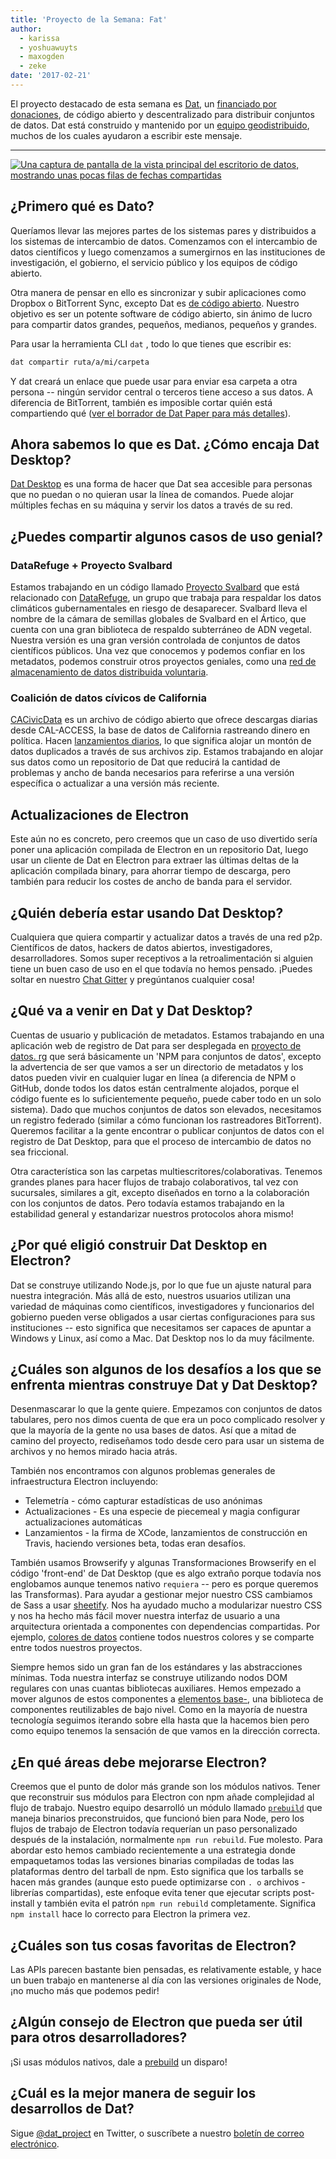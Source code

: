 ```yaml
---
title: 'Proyecto de la Semana: Fat'
author:
  - karissa
  - yoshuawuyts
  - maxogden
  - zeke
date: '2017-02-21'
---
```


El proyecto destacado de esta semana es [Dat](https://datproject.org/), un [financiado por donaciones](https://changelog.com/rfc/6), de código abierto y descentralizado para distribuir conjuntos de datos. Dat está construido y mantenido por un [equipo geodistribuido](https://datproject.org/team), muchos de los cuales ayudaron a escribir este mensaje.

---

[![Una captura de pantalla de la vista principal del escritorio de datos, mostrando unas pocas filas de fechas
compartidas](https://cloud.githubusercontent.com/assets/2289/23175925/dbaee7ec-f815-11e6-80cc-3041203c7842.png)](https://github.com/datproject/dat-desktop)

## ¿Primero qué es Dato?

Queríamos llevar las mejores partes de los sistemas pares y distribuidos a los sistemas de intercambio de datos. Comenzamos con el intercambio de datos científicos y luego comenzamos a sumergirnos en las instituciones de investigación, el gobierno, el servicio público y los equipos de código abierto.

Otra manera de pensar en ello es sincronizar y subir aplicaciones como Dropbox o BitTorrent Sync, excepto Dat es [de código abierto](https://github.com/datproject). Nuestro objetivo es ser un potente software de código abierto, sin ánimo de lucro para compartir datos grandes, pequeños, medianos, pequeños y grandes.

Para usar la herramienta CLI `dat` , todo lo que tienes que escribir es:

```sh
dat compartir ruta/a/mi/carpeta
```

Y dat creará un enlace que puede usar para enviar esa carpeta a otra persona -- ningún servidor central o terceros tiene acceso a sus datos. A diferencia de BitTorrent, también es imposible cortar quién está compartiendo qué ([ver el borrador de Dat Paper para más detalles](https://github.com/datproject/docs/blob/master/papers/dat-paper.md)).

## Ahora sabemos lo que es Dat. ¿Cómo encaja Dat Desktop?

[Dat Desktop](https://github.com/datproject/dat-desktop) es una forma de hacer que Dat sea accesible para personas que no puedan o no quieran usar la línea de comandos. Puede alojar múltiples fechas en su máquina y servir los datos a través de su red.

## ¿Puedes compartir algunos casos de uso genial?

### DataRefuge + Proyecto Svalbard

Estamos trabajando en un código llamado [Proyecto Svalbard](https://github.com/datproject/svalbard) que está relacionado con [DataRefuge](http://www.ppehlab.org/datarefuge), un grupo que trabaja para respaldar los datos climáticos gubernamentales en riesgo de desaparecer. Svalbard lleva el nombre de la cámara de semillas globales de Svalbard en el Ártico, que cuenta con una gran biblioteca de respaldo subterráneo de ADN vegetal. Nuestra versión es una gran versión controlada de conjuntos de datos científicos públicos. Una vez que conocemos y podemos confiar en los metadatos, podemos construir otros proyectos geniales, como una [red de almacenamiento de datos distribuida voluntaria](https://github.com/datproject/datasilo/).

### Coalición de datos cívicos de California

[CACivicData](http://www.californiacivicdata.org/) es un archivo de código abierto que ofrece descargas diarias desde CAL-ACCESS, la base de datos de California rastreando dinero en política. Hacen [lanzamientos diarios](http://calaccess.californiacivicdata.org/downloads/0), lo que significa alojar un montón de datos duplicados a través de sus archivos zip. Estamos trabajando en alojar sus datos como un repositorio de Dat que reducirá la cantidad de problemas y ancho de banda necesarios para referirse a una versión específica o actualizar a una versión más reciente.

## Actualizaciones de Electron

Este aún no es concreto, pero creemos que un caso de uso divertido sería poner una aplicación compilada de Electron en un repositorio Dat, luego usar un cliente de Dat en Electron para extraer las últimas deltas de la aplicación compilada binary, para ahorrar tiempo de descarga, pero también para reducir los costes de ancho de banda para el servidor.

## ¿Quién debería estar usando Dat Desktop?

Cualquiera que quiera compartir y actualizar datos a través de una red p2p. Científicos de datos, hackers de datos abiertos, investigadores, desarrolladores. Somos super receptivos a la retroalimentación si alguien tiene un buen caso de uso en el que todavía no hemos pensado. ¡Puedes soltar en nuestro [Chat Gitter](https://gitter.im/datproject/discussions) y pregúntanos cualquier cosa!

## ¿Qué va a venir en Dat y Dat Desktop?

Cuentas de usuario y publicación de metadatos. Estamos trabajando en una aplicación web de registro de Dat para ser desplegada en [proyecto de datos. rg](https://datproject.org/) que será básicamente un 'NPM para conjuntos de datos', excepto la advertencia de ser que vamos a ser un directorio de metadatos y los datos pueden vivir en cualquier lugar en línea (a diferencia de NPM o GitHub, donde todos los datos están centralmente alojados, porque el código fuente es lo suficientemente pequeño, puede caber todo en un solo sistema). Dado que muchos conjuntos de datos son elevados, necesitamos un registro federado (similar a cómo funcionan los rastreadores BitTorrent). Queremos facilitar a la gente encontrar o publicar conjuntos de datos con el registro de Dat Desktop, para que el proceso de intercambio de datos no sea friccional.

Otra característica son las carpetas multiescritores/colaborativas. Tenemos grandes planes para hacer flujos de trabajo colaborativos, tal vez con sucursales, similares a git, excepto diseñados en torno a la colaboración con los conjuntos de datos. Pero todavía estamos trabajando en la estabilidad general y estandarizar nuestros protocolos ahora mismo!

## ¿Por qué eligió construir Dat Desktop en Electron?

Dat se construye utilizando Node.js, por lo que fue un ajuste natural para nuestra integración. Más allá de esto, nuestros usuarios utilizan una variedad de máquinas como científicos, investigadores y funcionarios del gobierno pueden verse obligados a usar ciertas configuraciones para sus instituciones -- esto significa que necesitamos ser capaces de apuntar a Windows y Linux, así como a Mac. Dat Desktop nos lo da muy fácilmente.

## ¿Cuáles son algunos de los desafíos a los que se enfrenta mientras construye Dat y Dat Desktop?

Desenmascarar lo que la gente quiere. Empezamos con conjuntos de datos tabulares, pero nos dimos cuenta de que era un poco complicado resolver y que la mayoría de la gente no usa bases de datos. Así que a mitad de camino del proyecto, rediseñamos todo desde cero para usar un sistema de archivos y no hemos mirado hacia atrás.

También nos encontramos con algunos problemas generales de infraestructura Electron incluyendo:

- Telemetría - cómo capturar estadísticas de uso anónimas
- Actualizaciones - Es una especie de piecemeal y magia configurar actualizaciones automáticas
- Lanzamientos - la firma de XCode, lanzamientos de construcción en Travis, haciendo versiones beta, todas eran desafíos.

También usamos Browserify y algunas Transformaciones Browserify en el código 'front-end' de Dat Desktop (que es algo extraño porque todavía nos englobamos aunque tenemos nativo `requiera` -- pero es porque queremos las Transformas). Para ayudar a gestionar mejor nuestro CSS cambiamos de Sass a usar [sheetify](https://github.com/stackcss/sheetify). Nos ha ayudado mucho a modularizar nuestro CSS y nos ha hecho más fácil mover nuestra interfaz de usuario a una arquitectura orientada a componentes con dependencias compartidas. Por ejemplo, [colores de datos](https://github.com/Kriesse/dat-colors) contiene todos nuestros colores y se comparte entre todos nuestros proyectos.

Siempre hemos sido un gran fan de los estándares y las abstracciones mínimas. Toda nuestra interfaz se construye utilizando nodos DOM regulares con unas cuantas bibliotecas auxiliares. Hemos empezado a mover algunos de estos componentes a [elementos base-](https://base.choo.io), una biblioteca de componentes reutilizables de bajo nivel. Como en la mayoría de nuestra tecnología seguimos iterando sobre ella hasta que la hacemos bien pero como equipo tenemos la sensación de que vamos en la dirección correcta.

## ¿En qué áreas debe mejorarse Electron?

Creemos que el punto de dolor más grande son los módulos nativos. Tener que reconstruir sus módulos para Electron con npm añade complejidad al flujo de trabajo. Nuestro equipo desarrolló un módulo llamado [`prebuild`](http://npmjs.org/prebuild) que maneja binarios preconstruidos, que funcionó bien para Node, pero los flujos de trabajo de Electron todavía requerían un paso personalizado después de la instalación, normalmente `npm run rebuild`. Fue molesto. Para abordar esto hemos cambiado recientemente a una estrategia donde empaquetamos todas las versiones binarias compiladas de todas las plataformas dentro del tarball de npm. Esto significa que los tarballs se hacen más grandes (aunque esto puede optimizarse con `. o` archivos - librerías compartidas), este enfoque evita tener que ejecutar scripts post-install y también evita el patrón `npm run rebuild` completamente. Significa `npm install` hace lo correcto para Electron la primera vez.

## ¿Cuáles son tus cosas favoritas de Electron?

Las APIs parecen bastante bien pensadas, es relativamente estable, y hace un buen trabajo en mantenerse al día con las versiones originales de Node, ¡no mucho más que podemos pedir!

## ¿Algún consejo de Electron que pueda ser útil para otros desarrolladores?

¡Si usas módulos nativos, dale a [prebuild](https://www.npmjs.com/package/prebuild) un disparo!

## ¿Cuál es la mejor manera de seguir los desarrollos de Dat?

Sigue [@dat_project](https://twitter.com/dat_project) en Twitter, o suscríbete a nuestro [boletín de correo electrónico](https://tinyletter.com/datdata).

